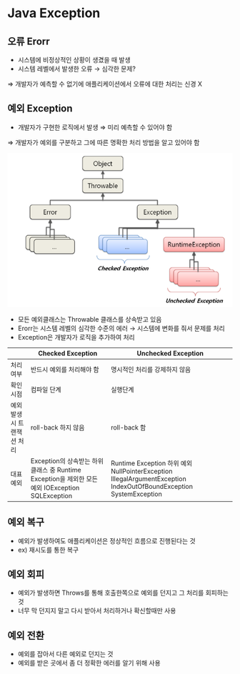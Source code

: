 # Java Exception

## 오류 Erorr

- 시스템에 비정상적인 상황이 생겼을 때 발생
- 시스템 레벨에서 발생한 오류 → 심각한 문제?

⇒ 개발자가 예측할 수 없기에 애플리케이션에서 오류에 대한 처리는 신경 X

## 예외 Exception

- 개발자가 구현한 로직에서 발생 ⇒ 미리 예측할 수 있어야 함

⇒ 개발자가 예외를 구분하고 그에 따른 명확한 처리 방법을 알고 있어야 함

![Untitled](./Exception.png)

- 모든 예외클래스는 Throwable 클래스를 상속받고 있음
- Erorr는 시스템 레벨의 심각한 수준의 에러 → 시스템에 변화를 줘서 문제를 처리
- Exception은 개발자가 로직을 추가하여 처리

|  | Checked Exception | Unchecked Exception |
| --- | --- | --- |
| 처리 여부 | 반드시 예외를 처리해야 함 | 명시적인 처리를 강제하지 않음 |
| 확인시점 | 컴파일 단계 | 실행단계 |
| 예외발생시 트랜잭션 처리 | roll-back 하지 않음 | roll-back 함 |
| 대표 예외 | Exception의 상속받는 하위 클래스 중 Runtime Exception을 제외한 모든 예외 IOException SQLException | Runtime Exception 하위 예외 NullPointerException IllegalArgumentException IndexOutOfBoundException SystemException 

## 예외 복구

- 예외가 발생하여도 애플리케이션은 정상적인 흐름으로 진행된다는 것
- ex) 재시도를 통한 복구

## 예외 회피

- 예외가 발생하면 Throws를 통해 호출한쪽으로 예외를 던지고 그 처리를 회피하는 것
- 너무 막 던지지 말고 다시 받아서 처리하거나 확신할때만 사용

## 예외 전환

- 예외를 잡아서 다른 예외로 던지는 것
- 예외를 받은 곳에서 좀 더 정확한 에러를 알기 위해 사용

